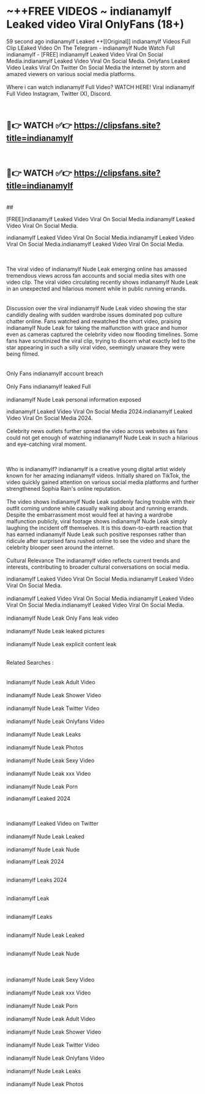 # ~++FREE VIDEOS ~ indianamylf Leaked video Viral OnlyFans (18+)<br>


59 second ago indianamylf Leaked ++[[Original]] indianamylf Videos Full Clip LEaked Video On The Telegram  - indianamylf Nude  Watch Full indianamylf - [FREE] indianamylf Leaked Video Viral On Social Media.indianamylf Leaked Video Viral On Social Media.   Onlyfans Leaked Video Leaks Viral On Twitter On Social Media the internet by storm and amazed viewers on various social media platforms. <br><br>
Where i can watch indianamylf Full Video? WATCH HERE! Viral indianamylf Full Video Instagram, Twitter (X), Discord. <br>


 <br>

##  🔴👉 WATCH ✅👉  <a href="https://clipsfans.site?title=indianamylf&ref=git">https://clipsfans.site?title=indianamylf</a> <br>
  <br>

##  🔴👉 WATCH ✅👉  <a href="https://clipsfans.site?title=indianamylf&ref=git">https://clipsfans.site?title=indianamylf</a> <br>
  <br>
  ##



[FREE]indianamylf Leaked Video Viral On Social Media.indianamylf Leaked Video Viral On Social Media. <br>

indianamylf Leaked Video Viral On Social Media.indianamylf Leaked Video Viral On Social Media.indianamylf Leaked Video Viral On Social Media. <br>


  <br>

  <br>
The viral video of indianamylf Nude Leak emerging online has amassed tremendous views across fan accounts and social media sites with one video clip. The viral video circulating recently shows indianamylf Nude Leak in an unexpected and hilarious moment while in public running errands.<br>
<br>


<br>
Discussion over the viral indianamylf Nude Leak video showing the star candidly dealing with sudden wardrobe issues dominated pop culture chatter online. Fans watched and rewatched the short video, praising indianamylf Nude Leak for taking the malfunction with grace and humor even as cameras captured the celebrity video now flooding timelines. Some fans have scrutinized the viral clip, trying to discern what exactly led to the star appearing in such a silly viral video, seemingly unaware they were being filmed.<br>
<br>
<br> 
Only Fans indianamylf account breach<br>
<br>
Only Fans indianamylf leaked Full <br>
<br>
indianamylf Nude Leak personal information exposed<br>

indianamylf Leaked Video Viral On Social Media 2024.indianamylf Leaked Video Viral On Social Media 2024. <br>
<br>
Celebrity news outlets further spread the video across websites as fans could not get enough of watching indianamylf Nude Leak in such a hilarious and eye-catching viral moment.<br>
<br>

<br>
Who is indianamylf? indianamylf is a creative young digital artist widely known for her amazing indianamylf videos. Initially shared on TikTok, the video quickly gained attention on various social media platforms and further strengthened Sophia Rain's online reputation.<br>
<br>
The video shows indianamylf Nude Leak suddenly facing trouble with their outfit coming undone while casually walking about and running errands. Despite the embarrassment most would feel at having a wardrobe malfunction publicly, viral footage shows indianamylf Nude Leak simply laughing the incident off themselves. It is this down-to-earth reaction that has earned indianamylf Nude Leak such positive responses rather than ridicule after surprised fans rushed online to see the video and share the celebrity blooper seen around the internet.<br>
<br>
Cultural Relevance The indianamylf video reflects current trends and interests, contributing to broader cultural conversations on social media.<br>

indianamylf Leaked Video Viral On Social Media.indianamylf Leaked Video Viral On Social Media.<br>
<br>
indianamylf Leaked Video Viral On Social Media.indianamylf Leaked Video Viral On Social Media.indianamylf Leaked Video Viral On Social Media.<br>
<br>
indianamylf Nude Leak Only Fans leak video<br>
<br>
indianamylf Nude Leak leaked pictures<br>
<br>
indianamylf Nude Leak explicit content leak<br>


<br>
Related Searches :<br>
<br>

<br>
indianamylf Nude Leak Adult Video<br>
<br>
indianamylf Nude Leak Shower Video<br>
<br>
indianamylf Nude Leak Twitter Video<br>
<br>
indianamylf Nude Leak Onlyfans Video<br>
<br>
indianamylf Nude Leak Leaks<br>
<br>
indianamylf Nude Leak Photos<br>

<br>
indianamylf Nude Leak Sexy Video<br>
<br>
indianamylf Nude Leak xxx Video<br>
<br>
indianamylf Nude Leak Porn<br>

indianamylf  Leaked 2024 <br> <br>
<br>

indianamylf Leaked Video on Twitter <br>
<br>
indianamylf Nude Leak Leaked<br>
<br>
indianamylf Nude Leak Nude<br>


indianamylf  Leak 2024 <br> <br>



indianamylf  Leaks 2024 <br> <br>



 
indianamylf  Leak<br> <br>



indianamylf  Leaks<br> <br>


indianamylf Nude Leak Leaked<br> <br>

indianamylf Nude Leak Nude<br> <br>
<br> <br>
indianamylf Nude Leak Sexy Video
<br> <br>
indianamylf Nude Leak xxx Video
<br> <br>
indianamylf Nude Leak Porn
<br> <br>
indianamylf Nude Leak Adult Video
<br> <br>
indianamylf Nude Leak Shower Video
<br> <br>
indianamylf Nude Leak Twitter Video
<br> <br>
indianamylf Nude Leak Onlyfans Video
<br> <br>
indianamylf Nude Leak Leaks
<br> <br>
indianamylf Nude Leak Photos






</p>




 



</p>










